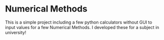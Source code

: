 # Numerical Methods
This is a simple project including a few python calculators without GUI to input values for a few Numerical Methods. I developed these for a subject in university!
